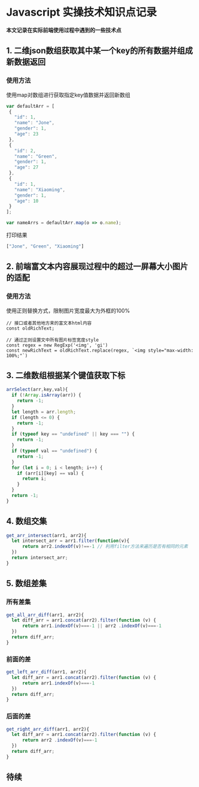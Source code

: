 # Javascript 实操技术知识点记录

**本文记录在实际前端使用过程中遇到的一些技术点**

## 1. 二维json数组获取其中某一个key的所有数据并组成新数据返回

### 使用方法

使用map对数组进行获取指定key值数据并返回新数组


```javascript
var defaultArr = [
 {
   "id": 1,
   "name": "Jone",
   "gender": 1,
   "age": 23
 },
 {
   "id": 2,
   "name": "Green",
   "gender": 1,
   "age": 27
 },
 {
   "id": 1,
   "name": "Xiaoming",
   "gender": 1,
   "age": 10
 }
];

var nameArrs = defaultArr.map(o => o.name);

```

打印结果
```javascript
["Jone", "Green", "Xiaoming"]
```

## 2. 前端富文本内容展现过程中的超过一屏幕大小图片的适配

### 使用方法

使用正则替换方式，限制图片宽度最大为外框的100%

```
// 接口或者其他地方来的富文本html内容
const oldRichText;

// 通过正则设置文中所有图片标签宽度style
const regex = new RegExp('<img', 'gi')
const newRichText = oldRichText.replace(regex, `<img style="max-width: 100%;"`)
```

## 3. 二维数组根据某个键值获取下标
```javascript
arrSelect(arr,key,val){
  if (!Array.isArray(arr)) {
    return -1;
  }
  let length = arr.length;
  if (length <= 0) {
    return -1;
  }
  if (typeof key == "undefined" || key === "") {
    return -1;
  }
  if (typeof val == "undefined") {
    return -1;
  }
  for (let i = 0; i < length; i++) {
    if (arr[i][key] == val) {
      return i;
    }
  }
  return -1;
}
```

## 4. 数组交集
```javascript
get_arr_intersect(arr1, arr2){
  let intersect_arr = arr1.filter(function(v){
      return arr2.indexOf(v)!==-1 // 利用filter方法来遍历是否有相同的元素
  })
  return intersect_arr;
}
```

## 5. 数组差集
### 所有差集
```javascript
get_all_arr_diff(arr1, arr2){
  let diff_arr = arr1.concat(arr2).filter(function (v) {
      return arr1.indexOf(v)===-1 || arr2 .indexOf(v)===-1
  })
  return diff_arr;
}
```
### 前面的差
```javascript
get_left_arr_diff(arr1, arr2){
  let diff_arr = arr1.concat(arr2).filter(function (v) {
      return arr1.indexOf(v)===-1
  })
  return diff_arr;
}
```
### 后面的差
```javascript
get_right_arr_diff(arr1, arr2){
  let diff_arr = arr1.concat(arr2).filter(function (v) {
      return arr2 .indexOf(v)===-1
  })
  return diff_arr;
}
```

## 待续